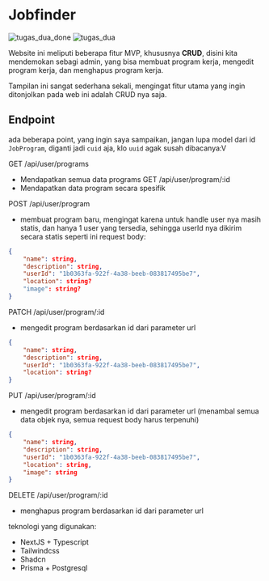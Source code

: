 # Jobfinder
![tugas_dua_done](https://github.com/ikhlasdansantai/jobfinder-mini-crud/assets/95151018/890b309e-bdb2-419e-bed7-3090421cb416)
![tugas_dua](https://github.com/ikhlasdansantai/jobfinder-mini-crud/assets/95151018/fbad2ec4-090c-4e62-9a05-7687218b2e73)

Website ini meliputi beberapa fitur MVP, khususnya **CRUD**, disini kita mendemokan sebagi admin, yang bisa membuat program kerja, mengedit program kerja, dan menghapus program kerja.

Tampilan ini sangat sederhana sekali, mengingat fitur utama yang ingin ditonjolkan pada web ini adalah CRUD nya saja.

## Endpoint
ada beberapa point, yang ingin saya sampaikan, jangan lupa model dari id `JobProgram`, diganti jadi `cuid` aja, klo `uuid` agak susah dibacanya:V  

GET /api/user/programs
- Mendapatkan semua data programs
GET /api/user/program/:id
- Mendapatkan data program secara spesifik

POST /api/user/program
- membuat program baru, mengingat karena untuk handle user nya masih statis, dan hanya 1 user yang tersedia, sehingga userId nya dikirim secara statis seperti ini
request body:
```json
{
    "name": string,
    "description": string,
    "userId": "1b0363fa-922f-4a38-beeb-083817495be7",
    "location": string?
    "image": string?
}
```

PATCH /api/user/program/:id
- mengedit program berdasarkan id dari parameter url
```json
{
    "name": string,
    "description": string,
    "userId": "1b0363fa-922f-4a38-beeb-083817495be7",
    "location": string?
}
```

PUT /api/user/program/:id
- mengedit program berdasarkan id dari parameter url (menambal semua data objek nya, semua request body harus terpenuhi)
```json
{
    "name": string,
    "description": string,
    "userId": "1b0363fa-922f-4a38-beeb-083817495be7",
    "location": string,
    "image": string
}
```

DELETE /api/user/program/:id
- menghapus program berdasarkan id dari parameter url


teknologi yang digunakan: 
- NextJS + Typescript
- Tailwindcss
- Shadcn
- Prisma + Postgresql
